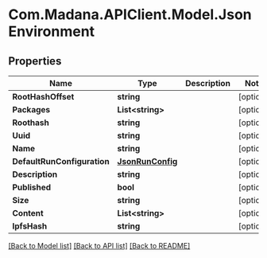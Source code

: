 
# Com.Madana.APIClient.Model.JsonEnvironment

## Properties

Name | Type | Description | Notes
------------ | ------------- | ------------- | -------------
**RootHashOffset** | **string** |  | [optional] 
**Packages** | **List&lt;string&gt;** |  | [optional] 
**Roothash** | **string** |  | [optional] 
**Uuid** | **string** |  | [optional] 
**Name** | **string** |  | [optional] 
**DefaultRunConfiguration** | [**JsonRunConfig**](JsonRunConfig.md) |  | [optional] 
**Description** | **string** |  | [optional] 
**Published** | **bool** |  | [optional] 
**Size** | **string** |  | [optional] 
**Content** | **List&lt;string&gt;** |  | [optional] 
**IpfsHash** | **string** |  | [optional] 

[[Back to Model list]](../README.md#documentation-for-models)
[[Back to API list]](../README.md#documentation-for-api-endpoints)
[[Back to README]](../README.md)


